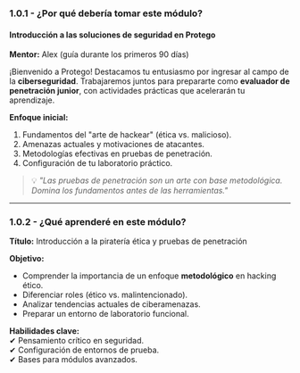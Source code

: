 ### **1.0.1 - ¿Por qué debería tomar este módulo?**  
#### Introducción a las soluciones de seguridad en Protego  
**Mentor:** Alex (guía durante los primeros 90 días)  

¡Bienvenido a Protego! Destacamos tu entusiasmo por ingresar al campo de la **ciberseguridad**. Trabajaremos juntos para prepararte como **evaluador de penetración junior**, con actividades prácticas que acelerarán tu aprendizaje.  

**Enfoque inicial:**  
1. Fundamentos del "arte de hackear" (ética vs. malicioso).  
2. Amenazas actuales y motivaciones de atacantes.  
3. Metodologías efectivas en pruebas de penetración.  
4. Configuración de tu laboratorio práctico.  

> 💡 *"Las pruebas de penetración son un arte con base metodológica. Domina los fundamentos antes de las herramientas."*  

---  

### **1.0.2 - ¿Qué aprenderé en este módulo?**  
**Título:** Introducción a la piratería ética y pruebas de penetración  

**Objetivo:**  
- Comprender la importancia de un enfoque **metodológico** en hacking ético.  
- Diferenciar roles (ético vs. malintencionado).  
- Analizar tendencias actuales de ciberamenazas.  
- Preparar un entorno de laboratorio funcional.  

**Habilidades clave:**  
✔ Pensamiento crítico en seguridad.  
✔ Configuración de entornos de prueba.  
✔ Bases para módulos avanzados.  